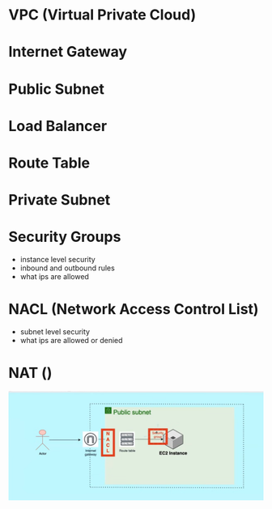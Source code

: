 # VPC (Virtual Private Cloud)

# Internet Gateway

# Public Subnet

# Load Balancer

# Route Table

# Private Subnet

# Security Groups
- instance level security
- inbound and outbound rules
- what ips are allowed

# NACL (Network Access Control List)
- subnet level security
- what ips are allowed or denied


# NAT ()


![alt text](image.png)